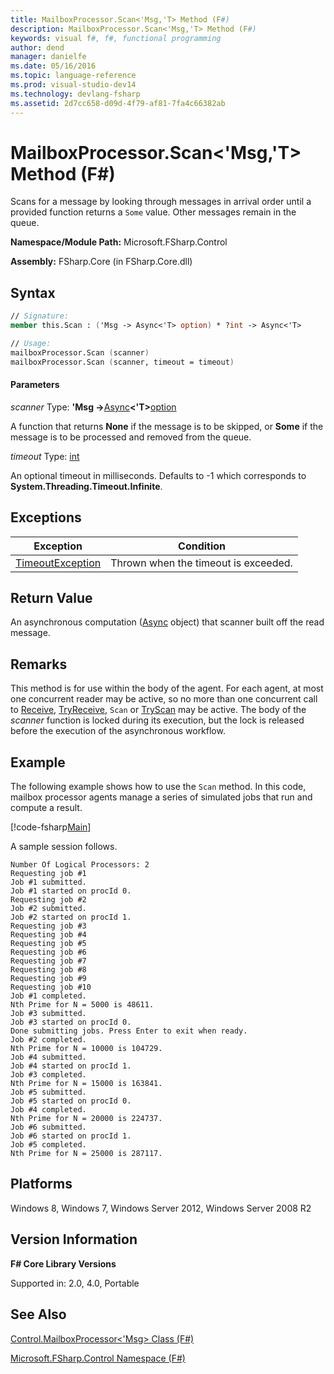 ```yaml
---
title: MailboxProcessor.Scan<'Msg,'T> Method (F#)
description: MailboxProcessor.Scan<'Msg,'T> Method (F#)
keywords: visual f#, f#, functional programming
author: dend
manager: danielfe
ms.date: 05/16/2016
ms.topic: language-reference
ms.prod: visual-studio-dev14
ms.technology: devlang-fsharp
ms.assetid: 2d7cc658-d09d-4f79-af81-7fa4c66382ab 
---
```


# MailboxProcessor.Scan<'Msg,'T> Method (F#)

Scans for a message by looking through messages in arrival order until a provided function returns a `Some` value. Other messages remain in the queue.

**Namespace/Module Path:** Microsoft.FSharp.Control

**Assembly:** FSharp.Core (in FSharp.Core.dll)


## Syntax

```fsharp
// Signature:
member this.Scan : ('Msg -> Async<'T> option) * ?int -> Async<'T>

// Usage:
mailboxProcessor.Scan (scanner)
mailboxProcessor.Scan (scanner, timeout = timeout)
```

#### Parameters
*scanner*
Type: **'Msg -&gt;**[Async](https://msdn.microsoft.com/library/e0b28ea2-dea5-4021-b2b9-d7d4761babde)**&lt;'T&gt;**[option](https://msdn.microsoft.com/library/b08add48-34bf-4410-80a1-ef6a8daddc58)


A function that returns **None** if the message is to be skipped, or **Some** if the message is to be processed and removed from the queue.


*timeout*
Type: [int](https://msdn.microsoft.com/library/025d5455-3622-4ea5-9573-3ecbd4ee1375)


An optional timeout in milliseconds. Defaults to -1 which corresponds to **System.Threading.Timeout.Infinite**.

## Exceptions
|Exception|Condition|
|----|----|
|[TimeoutException](https://msdn.microsoft.com/library/system.timeoutexception.aspx)|Thrown when the timeout is exceeded.|

## Return Value

An asynchronous computation ([Async](https://msdn.microsoft.com/library/03eb4d12-a01a-4565-a077-5e83f17cf6f7) object) that scanner built off the read message.

## Remarks
This method is for use within the body of the agent. For each agent, at most one concurrent reader may be active, so no more than one concurrent call to [Receive](https://msdn.microsoft.com/library/46a1d8e6-3906-45c2-9722-0ddab574cc6a), [TryReceive](https://msdn.microsoft.com/library/edcb3930-cefd-4d88-935d-7dd6297355ee), `Scan` or [TryScan](https://msdn.microsoft.com/library/05aa6c91-fe9f-4830-a2d7-6dfa5a2ab376) may be active. The body of the *scanner* function is locked during its execution, but the lock is released before the execution of the asynchronous workflow.

## Example

The following example shows how to use the `Scan` method. In this code, mailbox processor agents manage a series of simulated jobs that run and compute a result.

[!code-fsharp[Main](../../../samples/snippets/fsmailboxprocessor/snippet21.fs)]

A sample session follows.

```
Number Of Logical Processors: 2
Requesting job #1
Job #1 submitted.
Job #1 started on procId 0.
Requesting job #2
Job #2 submitted.
Job #2 started on procId 1.
Requesting job #3
Requesting job #4
Requesting job #5
Requesting job #6
Requesting job #7
Requesting job #8
Requesting job #9
Requesting job #10
Job #1 completed.
Nth Prime for N = 5000 is 48611.
Job #3 submitted.
Job #3 started on procId 0.
Done submitting jobs. Press Enter to exit when ready.
Job #2 completed.
Nth Prime for N = 10000 is 104729.
Job #4 submitted.
Job #4 started on procId 1.
Job #3 completed.
Nth Prime for N = 15000 is 163841.
Job #5 submitted.
Job #5 started on procId 0.
Job #4 completed.
Nth Prime for N = 20000 is 224737.
Job #6 submitted.
Job #6 started on procId 1.
Job #5 completed.
Nth Prime for N = 25000 is 287117.
```

## Platforms
Windows 8, Windows 7, Windows Server 2012, Windows Server 2008 R2


## Version Information
**F# Core Library Versions**

Supported in: 2.0, 4.0, Portable

## See Also
[Control.MailboxProcessor&#60;'Msg&#62; Class &#40;F&#35;&#41;](Control.MailboxProcessor%5B%27Msg%5D-Class-%5BFSharp%5D.md)

[Microsoft.FSharp.Control Namespace &#40;F&#35;&#41;](Microsoft.FSharp.Control-Namespace-%5BFSharp%5D.md)